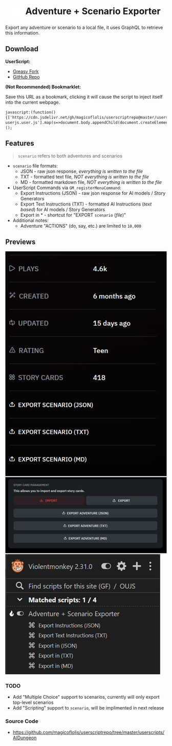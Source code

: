 <h1 align="center">
<sub>
<img src="https://raw.githubusercontent.com/magicoflolis/userscriptrepo/refs/heads/master/userscripts/AIDungeon/src/img/favicon.png" height="38" width="38">
</sub>
Adventure + Scenario Exporter
</h1>

Export any adventure or scenario to a local file, it uses GraphQL to retrieve this information.

## **Download**

**UserScript:**

- [Greasy Fork](https://greasyfork.org/scripts/528397)
- [GitHub Repo](https://github.com/magicoflolis/userscriptrepo/raw/refs/heads/master/userscripts/AIDungeon/dist/main-userjs.user.js)

**(Not Recommended) Bookmarklet:**

Save this URL as a bookmark, clicking it will cause the script to inject itself into the current webpage.

```JS
javascript:(function(){['https://cdn.jsdelivr.net/gh/magicoflolis/userscriptrepo@master/userscripts/AIDungeon/dist/main-userjs.user.js'].map(s=>document.body.appendChild(document.createElement('script')).src=s)})();
```

## Features

> `scenario` refers to both adventures and scenarios

- `scenario` file formats:
  - JSON - raw json response, _everything is written to the file_
  - TXT - formatted text file, _NOT everything is written to the file_
  - MD - formatted markdown file, _NOT everything is written to the file_
- UserScript Commands via `GM_registerMenuCommand`:
  - Export Instructions (JSON) - raw json response for AI models / Story Generators
  - Export Text Instructions (TXT) - formatted AI Instructions (_text based_) for AI models / Story Generators
  - Export in \* - shortcut for "EXPORT `scenario` (_file_)"
- Additional notes:
  - Adventure "ACTIONS" (do, say, etc.) are limited to `10,000`

## Previews

<p>
  <img src="https://raw.githubusercontent.com/magicoflolis/userscriptrepo/refs/heads/master/userscripts/AIDungeon/assets/preview-a.png">
  <img src="https://raw.githubusercontent.com/magicoflolis/userscriptrepo/refs/heads/master/userscripts/AIDungeon/assets/preview-b.png">
  <img src="https://raw.githubusercontent.com/magicoflolis/userscriptrepo/refs/heads/master/userscripts/AIDungeon/assets/preview-c.png">
</p>

### TODO

- Add "Multiple Choice" support to scenarios, currently will only export top-level scenarios
- Add "Scripting" support to `scenario`, will be implimented in next release

### Source Code

- <https://github.com/magicoflolis/userscriptrepo/tree/master/userscripts/AIDungeon>

